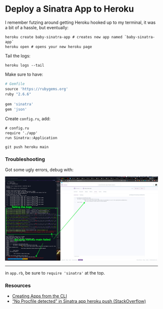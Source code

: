 # Deploy a Sinatra App to Heroku

I remember futzing around getting Heroku hooked up to my terminal, it was a bit of a hassle, but eventually:

```shell
heroku create baby-sinatra-app # creates new app named `baby-sinatra-app`
heroku open # opens your new heroku page
```

Tail the logs:

```shell
heroku logs --tail
```
Make sure to have:

```ruby
# Gemfile
source 'https://rubygems.org'
ruby "2.6.6"

gem 'sinatra'
gem 'json'
```
Create `config.ru`, add:
```
# config.ru
require './app'
run Sinatra::Application
```
```
git push heroku main
```

### Troubleshooting

Got some ugly errors, debug with:

![heroku failed](/images/heroku-build-failed.jpg)

----------

in `app.rb`, be sure to `require 'sinatra'` at the top.

### Resources

- [Creating Apps from the CLI](https://devcenter.heroku.com/articles/creating-apps)
- [“No Procfile detected” in Sinatra app heroku push (StackOverflow)](https://stackoverflow.com/questions/24223476/no-procfile-detected-in-sinatra-app-heroku-push)